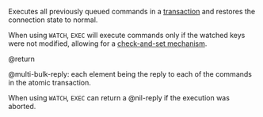 Executes all previously queued commands in a
[transaction](/topics/transactions) and restores the connection state to
normal.

When using `WATCH`, `EXEC` will execute commands only if the
watched keys were not modified, allowing for a [check-and-set
mechanism](/topics/transactions#cas).

@return

@multi-bulk-reply: each element being the reply to each of the commands
in the atomic transaction.

When using `WATCH`, `EXEC` can return a @nil-reply if the execution was
aborted.
